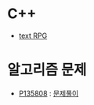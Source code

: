   # C++
- [text RPG](https://github.com/uniye/Jusin/tree/main/23/08)

# 알고리즘 문제
- [P135808](https://school.programmers.co.kr/learn/courses/30/lessons/135808) : [문제풀이](https://github.com/uniye/Algorithm_code/blob/main/15week/P135808.cpp)

